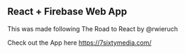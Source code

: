## React + Firebase Web App

This was made following The Road to React by @rwieruch

Check out the App here https://7sixtymedia.com/
